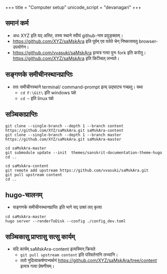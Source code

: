 +++
title = "Computer setup"
unicode_script = "devanagari"
+++

## समानं कर्म
- अधः XYZ इति यद् अस्ति, तस्य स्थाने स्वीयं github-नाम प्रयुङ्क्ताम्।
- https://github.com/XYZ/saMskAra इति पूर्वम् एव वर्तते चेन् निष्कासयतु browser-उपयोगेन।
- https://github.com/vvasuki/saMskAra इत्यत्र गत्वा पुनः fork इति करोतु। https://github.com/XYZ/saMskAra इति किञ्चिल् लभ्यते।

## सङ्गणके समीचीनस्थानप्राप्तिः
- ततः समीचीनस्थाने terminal/ command-prompt इत्य् उद्घाट्य गच्छतु। यथा 
  - `cd F:\Git\` इति windows पक्षे
  - `cd ~` इति linux पक्षे

## सञ्चिकाप्राप्तिः
```
git clone --single-branch --depth 1 --branch content https://github.com/XYZ/saMskAra.git saMskAra-content
git clone --single-branch --depth 1 --branch master https://github.com/XYZ/saMskAra.git saMskAra-master

cd saMskAra-master
git submodule update --init  themes/sanskrit-documentation-theme-hugo
cd ..

cd saMskAra-content
git remote add upstream https://github.com/vvasuki/saMskAra.git
git pull upstream content
cd ..
```

## hugo-चालनम्
- सङ्गणके समीचीनस्थानप्राप्तिः इति भागे यद् उक्तं तत् कृत्वा

```
cd saMskAra-master
hugo server --renderToDisk --config ./config_dev.toml
```

## सञ्चिकासु प्राप्तासु सत्सु कार्यम्
- यदि कार्यम् saMskAra-content इत्यस्मिन् क्रियते
    - `git pull upstream content` इति परिवर्तनानि लभ्यानि।
    - ततो नुदित्वाकर्षणाभ्यर्थनं https://github.com/XYZ/saMskAra/tree/content इत्यत्र गत्वा प्रेषणीयम्।
